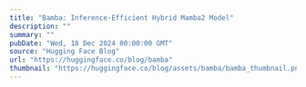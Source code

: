 ```yaml
---
title: "Bamba: Inference-Efficient Hybrid Mamba2 Model"
description: ""
summary: ""
pubDate: "Wed, 18 Dec 2024 00:00:00 GMT"
source: "Hugging Face Blog"
url: "https://huggingface.co/blog/bamba"
thumbnail: "https://huggingface.co/blog/assets/bamba/bamba_thumbnail.png"
---
```


